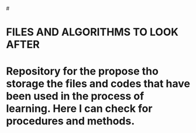 #<h1>FILES AND ALGORITHMS TO LOOK AFTER<h1>
  
Repository for the propose tho storage the files and codes that have been used in the process of learning. Here I can check for procedures and methods.
